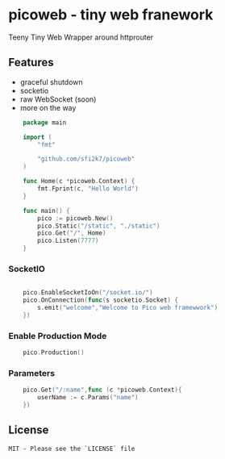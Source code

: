 # picoweb - tiny web franework

Teeny Tiny Web Wrapper around httprouter
## Features
- graceful shutdown
- socketio
- raw WebSocket (soon)
- more on the way

```GO
    package main

    import (
        "fmt"

        "github.com/sfi2k7/picoweb"
    )

    func Home(c *picoweb.Context) {
        fmt.Fprint(c, "Hello World")
    }

    func main() {
        pico := picoweb.New()
        pico.Static("/static", "./static")
        pico.Get("/", Home)
        pico.Listen(7777)
    }
```

### SocketIO

```GO

    pico.EnableSocketIoOn("/socket.io/")
    pico.OnConnection(func(s socketio.Socket) {
        s.emit("welcome","Welcome to Pico web framewwork")
    })

```

### Enable Production Mode

```GO
    pico.Production()
```

### Parameters

```GO
    pico.Get("/:name",func (c *picoweb.Context){
        userName := c.Params("name")
    })
```

## License
    MIT - Please see the `LICENSE` file
